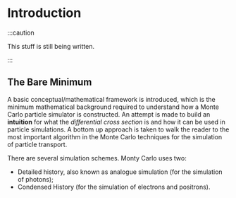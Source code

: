 

# Introduction

:::caution

This stuff is still being written.

:::

## The Bare Minimum



A basic conceptual/mathematical framework is introduced, which is the minimum mathematical background required to understand how a Monte Carlo particle simulator is constructed. An attempt is made to build an **intuition** for what the *differential cross section* is and how it can be used in particle simulations. A bottom up approach is taken to walk the reader to the most important algorithm in the Monte Carlo techniques for the simulation of particle transport.


There are several simulation schemes. Monty Carlo uses two:

- Detailed history, also known as analogue simulation (for the simulation of photons);
- Condensed History (for the simulation of electrons and positrons).

